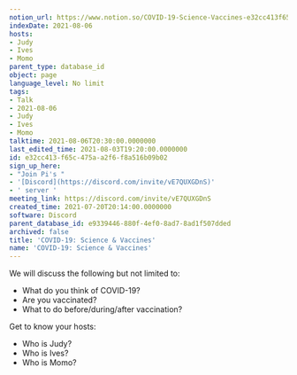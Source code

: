 ```yaml
---
notion_url: https://www.notion.so/COVID-19-Science-Vaccines-e32cc413f65c475aa2f6f8a516b09b02
indexDate: 2021-08-06
hosts:
- Judy
- Ives
- Momo
parent_type: database_id
object: page
language_level: No limit
tags:
- Talk
- 2021-08-06
- Judy
- Ives
- Momo
talktime: 2021-08-06T20:30:00.0000000
last_edited_time: 2021-08-03T19:20:00.0000000
id: e32cc413-f65c-475a-a2f6-f8a516b09b02
sign_up_here:
- "Join Pi's "
- '[Discord](https://discord.com/invite/vE7QUXGDnS)'
- ' server '
meeting_link: https://discord.com/invite/vE7QUXGDnS
created_time: 2021-07-20T20:14:00.0000000
software: Discord
parent_database_id: e9339446-880f-4ef0-8ad7-8ad1f507dded
archived: false
title: 'COVID-19: Science & Vaccines'
name: 'COVID-19: Science & Vaccines'
---
```



We will discuss the following but not limited to:
   - What do you think of COVID-19?
   - Are you vaccinated?
   - What to do before/during/after vaccination?

Get to know your hosts:
   - Who is Judy?
   - Who is Ives?
   - Who is Momo?



